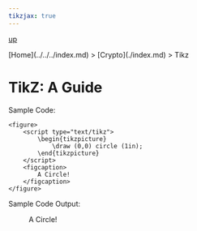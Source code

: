 ```yaml
---
tikzjax: true
---
```


[up](./index.md)

<div class='breadcrumbs'>
[Home](../../../index.md) > [Crypto](./index.md) > Tikz
</div>

# TikZ: A Guide

Sample Code:

```
<figure>
	<script type="text/tikz">
		\begin{tikzpicture}
			\draw (0,0) circle (1in);
		\end{tikzpicture}
	</script>
	<figcaption>
		A Circle!
	</figcaption>
</figure>
```

Sample Code Output:

<figure>
	<script type="text/tikz">
		\begin{tikzpicture}
			\draw (0,0) circle (1in);
		\end{tikzpicture}
	</script>
	<figcaption>
		A Circle!
	</figcaption>
</figure>
